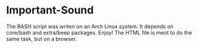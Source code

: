 # Important-Sound
The BASH script was writen on an Arch Linux system. It depends on core/bash and extra/beep packages. Enjoy!
The HTML file is ment to do the same task, but on a browser.

